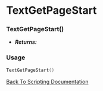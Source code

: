 # TextGetPageStart

### TextGetPageStart()
- ***Returns:*** 

### Usage

```Lua
TextGetPageStart()
```


[Back To Scripting Documentation](../README.md)
